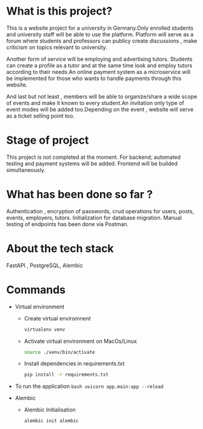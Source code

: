 # What is this project?

This is a website project for a university in Germany.Only enrolled students and university staff will be able to use the platform. Platform will serve as a forum where students and professors can publicy create discussions , make criticism on topics relevant to university.

Another form of service will be employing and advertising tutors. Students can create a profile as a tutor and at the same time look and employ tutors according to their needs.An online payment system as a microservice will be implemented for those who wants to handle payments through this website.

And last but not least , members will be able to organize/share a wide scope of events and make it known to every student.An invitation only type of event modes will be added too.Depending on the event , website will serve as a ticket selling point too.

# Stage of project

This project is not completed at the moment. For backend; automated testing and payment systems will be added. Frontend will be builded simultaneously.

# What has been done so far ?

Authentication , encryption of passwords, crud operations for users, posts, events, employers, tutors. Initialization for database migration. Manual testing of endpoints has been done via Postman.

# About the tech stack

FastAPI , PostgreSQL, Alembic

# Commands

-   Virtual environment
    -   Create virtual enviromnent
        ```bash
        virtualenv venv
        ```
    -   Activate virtual environment on MacOs/Linux
        ```bash
        source ./venv/bin/activate
        ```
    -   Install dependencies in requirements.txt
        ```bash
        pip install -r requirements.txt
        ```
-   To run the application
        ```bash
        uvicorn app.main:app --reload
        ```
        
-   Alembic
    -   Alembic Initialisation
        ```bash
        alembic init alembic
        ```
